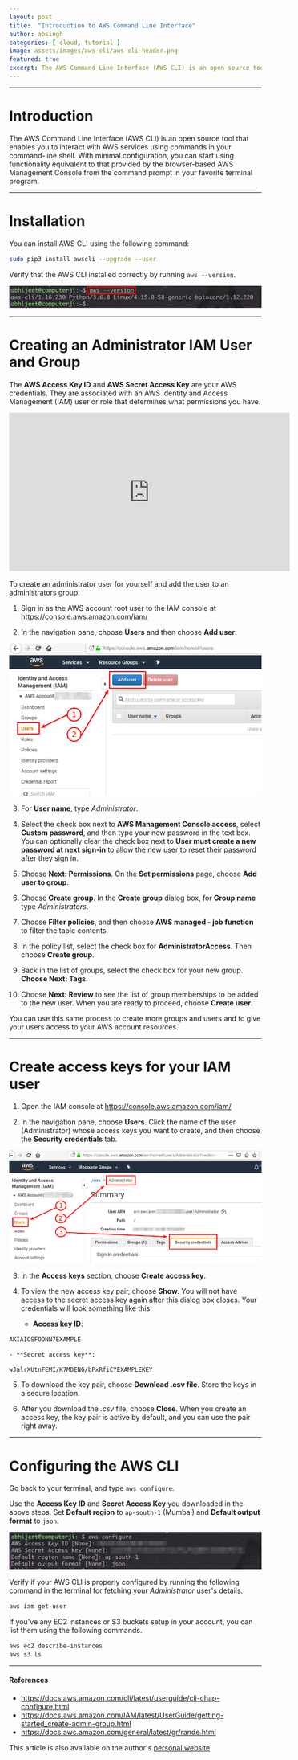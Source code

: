 ```yaml
---
layout: post
title:  "Introduction to AWS Command Line Interface"
author: absingh
categories: [ cloud, tutorial ]
image: assets/images/aws-cli/aws-cli-header.png
featured: true
excerpt: The AWS Command Line Interface (AWS CLI) is an open source tool that enables you to interact with AWS services using your command-line shell.
---
```

<!-- Add post written in markdown or html below -->

---
# Introduction
The AWS Command Line Interface (AWS CLI) is an open source tool that enables you to interact with AWS services using commands in your command-line shell. With minimal configuration, you can start using functionality equivalent to that provided by the browser-based AWS Management Console from the command prompt in your favorite terminal program.


---
# Installation
You can install AWS CLI using the following command:

```sh
sudo pip3 install awscli --upgrade --user
```

Verify that the AWS CLI installed correctly by running `aws --version`.

![](/assets/images/aws-cli/screen1.png)


---
# Creating an Administrator IAM User and Group
The **AWS Access Key ID** and **AWS Secret Access Key** are your AWS credentials. They are associated with an AWS Identity and Access Management (IAM) user or role that determines what permissions you have.

<iframe width="560" height="315" src="https://www.youtube.com/embed/Ul6FW4UANGc" frameborder="0" allow="accelerometer; autoplay; encrypted-media; gyroscope; picture-in-picture" allowfullscreen></iframe>

To create an administrator user for yourself and add the user to an administrators group:

1. Sign in as the AWS account root user to the IAM console at <https://console.aws.amazon.com/iam/>

2. In the navigation pane, choose **Users** and then choose **Add user**.

![](/assets/images/aws-cli/screen2.png)

3. For **User name**, type *Administrator*.

4. Select the check box next to **AWS Management Console access**, select **Custom password**, and then type your new password in the text box. You can optionally clear the check box next to **User must create a new password at next sign-in** to allow the new user to reset their password after they sign in.

5. Choose **Next: Permissions**. On the **Set permissions** page, choose **Add user to group**. 

6. Choose **Create group**. In the **Create group** dialog box, for **Group name** type *Administrators*.

7. Choose **Filter policies**, and then choose **AWS managed - job function** to filter the table contents. 

8. In the policy list, select the check box for **AdministratorAccess**. Then choose **Create group**. 

9. Back in the list of groups, select the check box for your new group. **Choose Next: Tags**.

10. Choose **Next: Review** to see the list of group memberships to be added to the new user. When you are ready to proceed, choose **Create user**.

You can use this same process to create more groups and users and to give your users access to your AWS account resources.


---
# Create access keys for your IAM user
1. Open the IAM console at <https://console.aws.amazon.com/iam/>

2. In the navigation pane, choose **Users**. Click the name of the user (Administrator) whose access keys you want to create, and then choose the **Security credentials** tab.

![](/assets/images/aws-cli/screen3.png)

3. In the **Access keys** section, choose **Create access key**. 

4. To view the new access key pair, choose **Show**. You will not have access to the secret access key again after this dialog box closes. Your credentials will look something like this:
    - **Access key ID**: 
```
AKIAIOSFODNN7EXAMPLE
```
    - **Secret access key**: 
```
wJalrXUtnFEMI/K7MDENG/bPxRfiCYEXAMPLEKEY
```

5. To download the key pair, choose **Download .csv file**. Store the keys in a secure location.

6. After you download the *.csv* file, choose **Close**. When you create an access key, the key pair is active by default, and you can use the pair right away. 


---
# Configuring the AWS CLI

Go back to your terminal, and type `aws configure`.

Use the **Access Key ID** and **Secret Access Key** you downloaded in the above steps. Set **Default region** to `ap-south-1` (Mumbai) and **Default output format** to `json`.

![](/assets/images/aws-cli/screen4.png)

Verify if your AWS CLI is properly configured by running the following command in the terminal for fetching your *Administrator* user's details.

```sh
aws iam get-user
```

If you've any EC2 instances or S3 buckets setup in your account, you can list them using the following commands.

```sh
aws ec2 describe-instances
aws s3 ls
```


---
#### References
- <https://docs.aws.amazon.com/cli/latest/userguide/cli-chap-configure.html>
- <https://docs.aws.amazon.com/IAM/latest/UserGuide/getting-started_create-admin-group.html>
- <https://docs.aws.amazon.com/general/latest/gr/rande.html>

This article is also available on the author's [personal website](https://www.absingh.com/aws-cli/).
